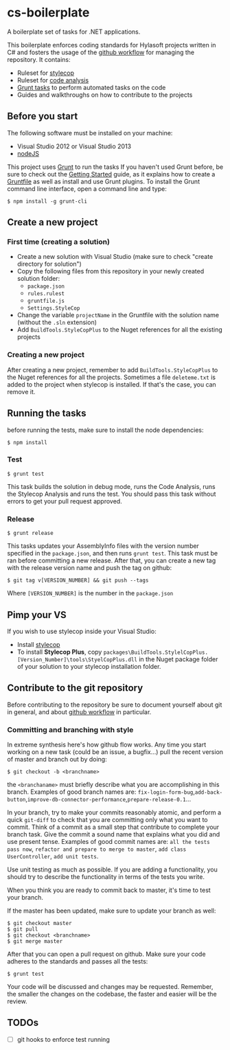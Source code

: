 cs-boilerplate
==============

A boilerplate set of tasks for .NET applications.

This boilerplate enforces coding standards for Hylasoft projects written in C# and fosters the usage of the [github workflow](https://guides.github.com/introduction/flow/index.html) for managing the repository. It contains:

- Ruleset for [stylecop](https://stylecop.codeplex.com/)
- Ruleset for [code analysis](http://msdn.microsoft.com/en-us/library/dd264939.aspx)
- [Grunt tasks](http://gruntjs.com/) to perform automated tasks on the code
- Guides and walkthroughs on how to contribute to the projects

## Before you start

The following software must be installed on your machine:

- Visual Studio 2012 or Visual Studio 2013
- [nodeJS](nodejs.org)

This project uses [Grunt](http://gruntjs.com/) to run the tasks If you haven't used Grunt before, be sure to check out the [Getting Started](http://gruntjs.com/getting-started) guide, as it explains how to create a [Gruntfile](http://gruntjs.com/sample-gruntfile) as well as install and use Grunt plugins. To install the Grunt command line interface, open a command line and type:

    $ npm install -g grunt-cli

## Create a new project

### First time (creating a solution)

- Create a new solution with Visual Studio (make sure to check "create directory for solution")
- Copy the following files from this repository in your newly created solution folder:
  - `package.json`
  - `rules.rulest`
  - `gruntfile.js`
  - `Settings.StyleCop`
- Change the variable `projectName` in the Gruntfile with the solution name (without the `.sln` extension)
- Add `BuildTools.StyleCopPlus` to the Nuget references for all the existing projects

### Creating a new project

After creating a new project, remember to add `BuildTools.StyleCopPlus` to the Nuget references for all the projects. Sometimes a file `deleteme.txt` is added to the project when stylecop is installed. If that's the case, you can remove it.

## Running the tasks

before running the tests, make sure to install the node dependencies:

    $ npm install

### Test

    $ grunt test

This task builds the solution in debug mode, runs the Code Analysis, runs the Stylecop Analysis and runs the test. You should pass this task without errors to get your pull request approved.

### Release

    $ grunt release

This tasks updates your AssemblyInfo files with the version number specified in the `package.json`, and then runs `grunt test`. This task must be ran before committing a new release. After that, you can create a new tag with the release version name and push the tag on github:

    $ git tag v[VERSION_NUMBER] && git push --tags
    
Where `[VERSION_NUMBER]` is the number in the `package.json`

## Pimp your VS

If you wish to use stylecop inside your Visual Studio:

- Install [stylecop](http://stylecop.codeplex.com/releases/view/79972)
- To install **Stylecop Plus**, copy `packages\BuildTools.StylelCopPlus.[Version_Number]\tools\StyelCopPlus.dll` in the Nuget package folder of your solution to your stylecop installation folder.

## Contribute to the git repository

Before contributing to the repository be sure to document yourself about git in general, and about [github workflow](https://guides.github.com/introduction/flow/index.html) in particular.

### Committing and branching with style

In extreme synthesis here's how github flow works. Any time you start working on a new task (could be an issue, a bugfix...) pull the recent version of master and branch out by doing:
````
$ git checkout -b <branchname>
````
the `<branchaname>` must briefly describe what you are accomplishing in this branch. Examples of good branch names are: `fix-login-form-bug`,`add-back-button`,`improve-db-connector-performance`,`prepare-release-0.1`...

In your branch, try to make your commits reasonably atomic, and perform a quick `git-diff` to check that you are committing only what you want to commit. Think of a commit as a small step that contribute to complete your branch task. Give the commit a sound name that explains what you did and use present tense. Examples of good commit names are: `all the tests pass now`, `refactor and prepare to merge to master`, `add class UserController`, `add unit tests`.

Use unit testing as much as possible. If you are adding a functionality, you should try to describe the functionality in terms of the tests you write.

When you think you are ready to commit back to master, it's time to test your branch.

If the master has been updated, make sure to update your branch as well:
````
$ git checkout master
$ git pull
$ git checkout <branchname>
$ git merge master
````
After that you can open a pull request on github. Make sure your code adheres to the standards and passes all the tests:
````
$ grunt test
````
Your code will be discussed and changes may be requested. Remember, the smaller the changes on the codebase, the faster and easier will be the review.

## TODOs

- [ ] git hooks to enforce test running
